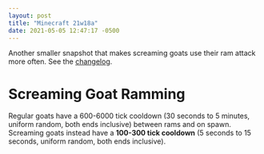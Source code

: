 ```yaml
---
layout: post
title: "Minecraft 21w18a"
date: 2021-05-05 12:47:17 -0500
---
```


Another smaller snapshot that makes screaming goats use their ram attack more often. See the [changelog](https://www.minecraft.net/en-us/article/minecraft-snapshot-21w18a).

# Screaming Goat Ramming

Regular goats have a 600-6000 tick cooldown (30 seconds to 5 minutes, uniform random, both ends inclusive) between rams and on spawn. Screaming goats instead have a **100-300 tick cooldown** (5 seconds to 15 seconds, uniform random, both ends inclusive).

